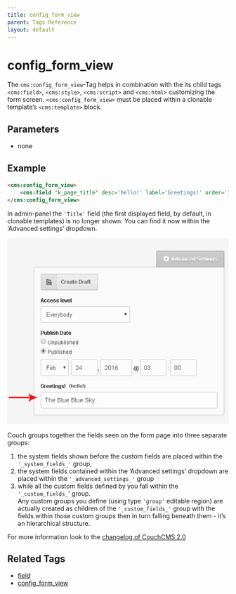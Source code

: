 ```yaml
---
title: config_form_view
parent: Tags Reference
layout: default
---
```


# config_form_view

The `cms:config_form_view`-Tag helps in combination with the its child tags `<cms:field>`, `<cms:style>`, `<cms:script>` and `<cms:html>` customizing the form screen. `<cms:config_form_view>` must be placed within a clonable template’s `<cms:template>` block.

## Parameters

- none

## Example

```html
<cms:config_form_view>
    <cms:field 'k_page_title' desc='hello!' label='Greetings!' order='100' group='_advanced_settings_' class='my_class' />
</cms:config_form_view>
```

In admin-panel the `'Title'` field (the first displayed field, by default, in clonable templates) is no longer shown. You can find it now within the ‘Advanced settings’ dropdown.

![10.jpg](../assets/img/contents/couch-20/10.jpg)

Couch groups together the fields seen on the form page into three separate groups:

1. the system fields shown before the custom fields are placed within the `'_system_fields_'` group,
2. the system fields contained within the ‘Advanced settings’ dropdown are placed within the `'_advanced_settings_'` group
3. while all the custom fields defined by you fall within the `'_custom_fields_`' group.  
Any custom groups you define (using type `'group'` editable region) are actually created as children of the `'_custom_fields_'` group with the fields within those custom groups then in turn falling beneath them - it’s an hierarchical structure.

For more information look to the [changelog of CouchCMS 2.0](../changelog/couch-20.html)

## Related Tags

* [field](./field.html)
* [config_form_view](./config_form_view.html)

